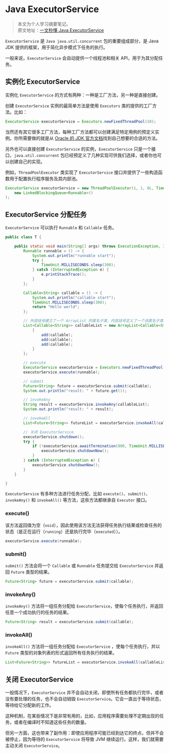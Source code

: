 # Java ExecutorService

> 本文为个人学习摘要笔记。  
> 原文地址：[一文秒懂 Java ExecutorService](https://www.twle.cn/c/yufei/javatm/javatm-basic-executorservice.html)

`ExecutorService` 是 `Java java.util.concurrent` 包的重要组成部分，是 Java JDK 提供的框架，用于简化异步模式下任务的执行。

一般来说，`ExecutorService` 会自动提供一个线程池和相关 API，用于为其分配任务。

## 实例化 ExecutorService

实例化 `ExecutorService` 的方式有两种：一种是工厂方法，另一种是直接创建。

创建 `ExecutorService` 实例的最简单方法是使用 `Executors` 类的提供的工厂方法。比如：

```java
ExecutorService executorService = Executors.newFixedThreadPool(10);
```

当然还有其它很多工厂方法，每种工厂方法都可以创建满足特定用例的预定义实例。你所需要做的就是从 [Oracle 的 JDK 官方文档](https://docs.oracle.com/javase/7/docs/api/java/util/concurrent/Executors.html)找到自己想要的合适的方法。

另外也可以直接创建 `ExecutorService` 的实例，`ExecutorService` 只是一个接口，`java.util.concurrent` 包已经预定义了几种实现可供我们选择，或者你也可以创建自己的实现。

例如，`ThreadPoolExecutor` 类实现了 `ExecutorService` 接口并提供了一些构造函数用于配置执行程序服务及其内部池。

```java
ExecutorService executorService = new ThreadPoolExecutor(1, 1, 0L, TimeUnit.MILLISECONDS,
    new LinkedBlockingQueue<Runnable>()
);
```

## ExecutorService 分配任务

`ExecutorService` 可以执行 `Runnable` 和 `Callable` 任务。

```java
public class T {

    public static void main(String[] args) throws ExecutionException, InterruptedException{
        Runnable runnable = () -> {
            System.out.println("runnable start");
            try {
                TimeUnit.MILLISECONDS.sleep(300);
            } catch (InterruptedException e) {
                e.printStackTrace();
            }
        };

        Callable<String> callable = () -> {
            System.out.println("callable start");
            TimeUnit.MILLISECONDS.sleep(300);
            return "Hello world";
        };

        // 外层括号建立了一个 ArrayList 的匿名子类，内层括号定义了一个该匿名子类的构造块（构造对象时会自动执行的代码块）
        List<Callable<String>> callableList = new ArrayList<Callable<String>>() {
            {
                add(callable);
                add(callable);
                add(callable);
            }
        };

        // execute
        ExecutorService executorService = Executors.newFixedThreadPool(10);
        executorService.execute(runnable);

        // submit
        Future<String> future = executorService.submit(callable);
        System.out.println("result: " + future.get());

        // invokeAny
        String result = executorService.invokeAny(callableList);
        System.out.println("result: " + result);

        // invokeAll
        List<Future<String>> futureList = executorService.invokeAll(callableList);

        // 关闭 ExecutorService
        executorService.shutdown();
        try {
            if (!executorService.awaitTermination(800, TimeUnit.MILLISECONDS)) {
                executorService.shutdownNow();
            }
        } catch (InterruptedException e) {
            executorService.shutdownNow();
        }
    }

}
```

`ExecutorService` 有多种方法进行任务分配，比如 `execute()`、`submit()`、`invokeAny()` 和 `invokeAll()` 等方法，这些方法都继承自 `Executor` 接口。

### execute()

该方法返回值为空（`void`），因此使用该方法无法获得任务执行结果或检查任务的状态（是正在运行（`running`）还是执行完毕（`executed`））。

```java
executorService.execute(runnable);
```

### submit()

`submit()` 方法会将一个 `Callable` 或 `Runnable` 任务提交给 `ExecutorService` 并返回 `Future` 类型的结果。

```java
Future<String> future = executorService.submit(callable);
```

### invokeAny()

`invokeAny()` 方法将一组任务分配给 `ExecutorService`，使每个任务执行，并返回任意一个成功执行的任务的结果。

```java
Future<String> result = executorService.submit(callable);
```

### invokeAll()

`invokeAll()` 方法将一组任务分配给 `ExecutorService` ，使每个任务执行，并以 `Future` 类型的对象列表的形式返回所有任务执行的结果。

```java
List<Future<String>> futureList = executorService.invokeAll(callableList);
```

## 关闭 ExecutorService

一般情况下，`ExecutorService` 并不会自动关闭，即使所有任务都执行完毕，或者没有要处理的任务，也不会自动销毁 `ExecutorService`。它会一直出于等待状态，等待给它分配新的工作。

这种机制，在某些情况下是非常有用的，比如，应用程序需要处理不定期出现的任务，或者在编译时不知道这些任务的数量。

但另一方面，这也带来了副作用：即使应用程序可能已经到达它的终点，但并不会被停止，因为等待的 `ExecutorService` 将导致 JVM 继续运行。这样，我们就需要主动关闭 `ExecutorService`。
